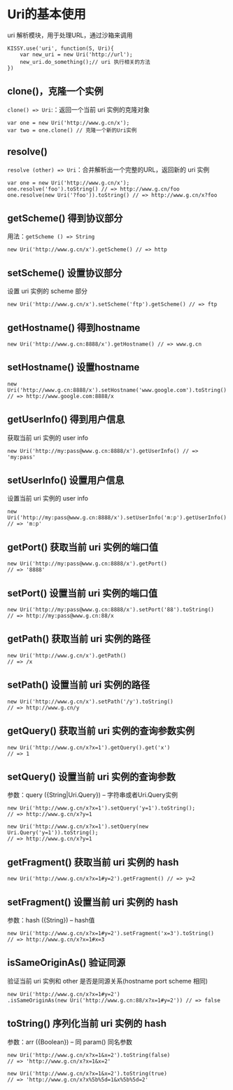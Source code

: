 # Uri的基本使用

uri 解析模块，用于处理URL，通过沙箱来调用

	KISSY.use('uri', function(S, Uri){
		var new_uri = new Uri('http://url');
		new_uri.do_something();// uri 执行相关的方法
	})

## clone()，克隆一个实例

`clone() => Uri`:：返回一个当前 uri 实例的克隆对象

	var one = new Uri('http://www.g.cn/x');
	var two = one.clone() // 克隆一个新的Uri实例

## resolve()

`resolve (other) => Uri`：合并解析出一个完整的URL，返回新的 uri 实例

	var one = new Uri('http://www.g.cn/x');
	one.resolve('foo').toString() // => http://www.g.cn/foo
	one.resolve(new Uri('?foo')).toString() // => http://www.g.cn/x?foo

## getScheme() 得到协议部分

用法：`getScheme () => String`

	new Uri('http://www.g.cn/x').getScheme() // => http

## setScheme() 设置协议部分 

设置 uri 实例的 scheme 部分

	new Uri('http://www.g.cn/x').setScheme('ftp').getScheme() // => ftp

## getHostname()  得到hostname

	new Uri('http://www.g.cn:8888/x').getHostname() // => www.g.cn

## setHostname()  设置hostname

	new Uri('http://www.g.cn:8888/x').setHostname('www.google.com').toString()
	// => http://www.google.com:8888/x

## getUserInfo()  得到用户信息

获取当前 uri 实例的 user info

	new Uri('http://my:pass@www.g.cn:8888/x').getUserInfo() // => 'my:pass'

## setUserInfo()  设置用户信息

设置当前 uri 实例的 user info

    new Uri('http://my:pass@www.g.cn:8888/x').setUserInfo('m:p').getUserInfo()
    // => 'm:p'

## getPort() 获取当前 uri 实例的端口值

	new Uri('http://my:pass@www.g.cn:8888/x').getPort()
	// => '8888'

## setPort()  设置当前 uri 实例的端口值

	new Uri('http://my:pass@www.g.cn:8888/x').setPort('88').toString()
	// => http://my:pass@www.g.cn:88/x

## getPath()  获取当前 uri 实例的路径

	new Uri('http://www.g.cn/x').getPath()
	// => /x

## setPath() 设置当前 uri 实例的路径

	new Uri('http://www.g.cn/x').setPath('/y').toString()
	// => http://www.g.cn/y

## getQuery() 获取当前 uri 实例的查询参数实例

	new Uri('http://www.g.cn/x?x=1').getQuery().get('x')
	// => 1

## setQuery()  设置当前 uri 实例的查询参数

参数：query ({String|Uri.Query}) –	 字符串或者Uri.Query实例

	new Uri('http://www.g.cn/x?x=1').setQuery('y=1').toString();
	// => http://www.g.cn/x?y=1

	new Uri('http://www.g.cn/x?x=1').setQuery(new Uri.Query('y=1')).toString();
	// => http://www.g.cn/x?y=1

## getFragment() 获取当前 uri 实例的 hash

	new Uri('http://www.g.cn/x?x=1#y=2').getFragment() // => y=2

## setFragment() 设置当前 uri 实例的 hash

参数：hash ({String}) –  hash值

	new Uri('http://www.g.cn/x?x=1#y=2').setFragment('x=3').toString()
	// => http://www.g.cn/x?x=1#x=3

## isSameOriginAs()  验证同源 

验证当前 uri 实例和 other 是否是同源关系(hostname port scheme 相同)

	new Uri('http://www.g.cn/x?x=1#y=2')
	.isSameOriginAs(new Uri('http://www.g.cn:88/x?x=1#y=2')) // => false

## toString()  序列化当前 uri 实例的 hash

参数：arr ({Boolean}) – 同 param() 同名参数

	new Uri('http://www.g.cn/x?x=1&x=2').toString(false)
	// => 'http://www.g.cn/x?x=1&x=2'

	new Uri('http://www.g.cn/x?x=1&x=2').toString(true)
	// => 'http://www.g.cn/x?x%5b%5d=1&x%5b%5d=2'
